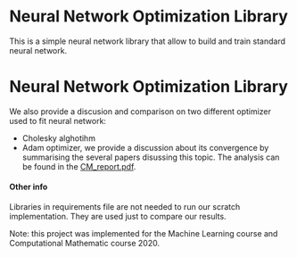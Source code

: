 # Neural Network Optimization Library
This is a simple neural network library that allow to build and train standard neural network.

# Neural Network Optimization Library
We also provide a discusion and comparison on two different optimizer used to fit neural network:
- Cholesky alghotihm
- Adam optimizer, we provide a discussion about its convergence by summarising the several papers disussing this topic.
The analysis can be found in the [CM_report.pdf](Reports/CM_report.pdf).

#### Other info
Libraries in requirements file are not needed to run our scratch implementation. They are used just to compare our results.

Note: this project was implemented for the Machine Learning course and Computational Mathematic course 2020.
